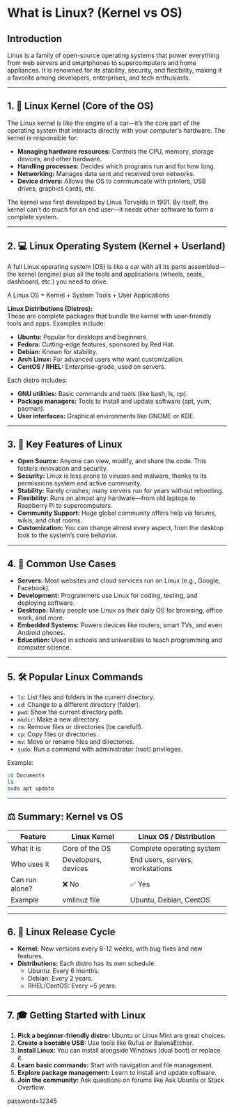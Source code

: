 # What is Linux? (Kernel vs OS)

## Introduction
Linux is a family of open-source operating systems that power everything from web servers and smartphones to supercomputers and home appliances. It is renowned for its stability, security, and flexibility, making it a favorite among developers, enterprises, and tech enthusiasts.

---

## 1. 🧩 Linux Kernel (Core of the OS)
The Linux kernel is like the engine of a car—it’s the core part of the operating system that interacts directly with your computer’s hardware. The kernel is responsible for:
- **Managing hardware resources:** Controls the CPU, memory, storage devices, and other hardware.
- **Handling processes:** Decides which programs run and for how long.
- **Networking:** Manages data sent and received over networks.
- **Device drivers:** Allows the OS to communicate with printers, USB drives, graphics cards, etc.

The kernel was first developed by Linus Torvalds in 1991. By itself, the kernel can’t do much for an end user—it needs other software to form a complete system.

---

## 2. 💻 Linux Operating System (Kernel + Userland)
A full Linux operating system (OS) is like a car with all its parts assembled—the kernel (engine) plus all the tools and applications (wheels, seats, dashboard, etc.) you need to drive.

A Linux OS = Kernel + System Tools + User Applications

**Linux Distributions (Distros):**  
These are complete packages that bundle the kernel with user-friendly tools and apps. Examples include:
- **Ubuntu:** Popular for desktops and beginners.
- **Fedora:** Cutting-edge features, sponsored by Red Hat.
- **Debian:** Known for stability.
- **Arch Linux:** For advanced users who want customization.
- **CentOS / RHEL:** Enterprise-grade, used on servers.

Each distro includes:
- **GNU utilities:** Basic commands and tools (like bash, ls, cp).
- **Package managers:** Tools to install and update software (apt, yum, pacman).
- **User interfaces:** Graphical environments like GNOME or KDE.

---

## 3. 🌟 Key Features of Linux
- **Open Source:** Anyone can view, modify, and share the code. This fosters innovation and security.
- **Security:** Linux is less prone to viruses and malware, thanks to its permissions system and active community.
- **Stability:** Rarely crashes; many servers run for years without rebooting.
- **Flexibility:** Runs on almost any hardware—from old laptops to Raspberry Pi to supercomputers.
- **Community Support:** Huge global community offers help via forums, wikis, and chat rooms.
- **Customization:** You can change almost every aspect, from the desktop look to the system’s core behavior.

---

## 4. 🎯 Common Use Cases
- **Servers:** Most websites and cloud services run on Linux (e.g., Google, Facebook).
- **Development:** Programmers use Linux for coding, testing, and deploying software.
- **Desktops:** Many people use Linux as their daily OS for browsing, office work, and more.
- **Embedded Systems:** Powers devices like routers, smart TVs, and even Android phones.
- **Education:** Used in schools and universities to teach programming and computer science.

---

## 5. 🛠️ Popular Linux Commands
- `ls`: List files and folders in the current directory.
- `cd`: Change to a different directory (folder).
- `pwd`: Show the current directory path.
- `mkdir`: Make a new directory.
- `rm`: Remove files or directories (be careful!).
- `cp`: Copy files or directories.
- `mv`: Move or rename files and directories.
- `sudo`: Run a command with administrator (root) privileges.

Example:
```sh
cd Documents
ls
sudo apt update
```

---

## ⚖️ Summary: Kernel vs OS

| Feature         | Linux Kernel         | Linux OS / Distribution         |
|-----------------|---------------------|---------------------------------|
| What it is      | Core of the OS      | Complete operating system       |
| Who uses it     | Developers, devices | End users, servers, workstations|
| Can run alone?  | ❌ No               | ✅ Yes                          |
| Example         | vmlinuz file        | Ubuntu, Debian, CentOS          |

---

## 6. 🔄 Linux Release Cycle
- **Kernel:** New versions every 8-12 weeks, with bug fixes and new features.
- **Distributions:** Each distro has its own schedule.
  - Ubuntu: Every 6 months.
  - Debian: Every 2 years.
  - RHEL/CentOS: Every ~5 years.

---

## 7. 🎓 Getting Started with Linux
1. **Pick a beginner-friendly distro:** Ubuntu or Linux Mint are great choices.
2. **Create a bootable USB:** Use tools like Rufus or BalenaEtcher.
3. **Install Linux:** You can install alongside Windows (dual boot) or replace it.
4. **Learn basic commands:** Start with navigation and file management.
5. **Explore package management:** Learn to install and update software.
6. **Join the community:** Ask questions on forums like Ask Ubuntu or Stack Overflow.

password=12345